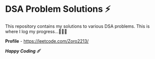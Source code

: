 # DSA Problem Solutions ⚡

This repository contains my solutions to various DSA problems. This is where I log my progress...🧘🏻‍♂️

**Profile** - https://leetcode.com/Zoro2213/

***Happy Coding ☄️*** 





